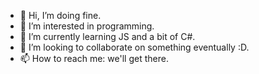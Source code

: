 - 👋 Hi, I’m doing fine.
- 👀 I’m interested in programming.
- 🌱 I’m currently learning JS and a bit of C#.
- 💞️ I’m looking to collaborate on something eventually :D.
- 📫 How to reach me: we'll get there.

<!---
Codedelayer/Codedelayer is a ✨ special ✨ repository because its `README.md` (this file) appears on your GitHub profile.
You can click the Preview link to take a look at your changes.
--->
